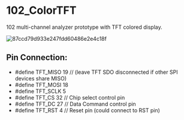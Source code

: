 # 102_ColorTFT

102 multi-channel analyzer prototype with TFT colored display.

![87ccd79d933e247fdd60486e2e4c18f](https://user-images.githubusercontent.com/26637782/207246660-da2a5398-a32a-47bd-a37f-095bc316858f.jpg)

## Pin Connection:
- #define TFT_MISO 19 // (leave TFT SDO disconnected if other SPI devices share MISO)
- #define TFT_MOSI 18
- #define TFT_SCLK 5
- #define TFT_CS    32  // Chip select control pin
- #define TFT_DC    27  // Data Command control pin
- #define TFT_RST   4  // Reset pin (could connect to RST pin)
